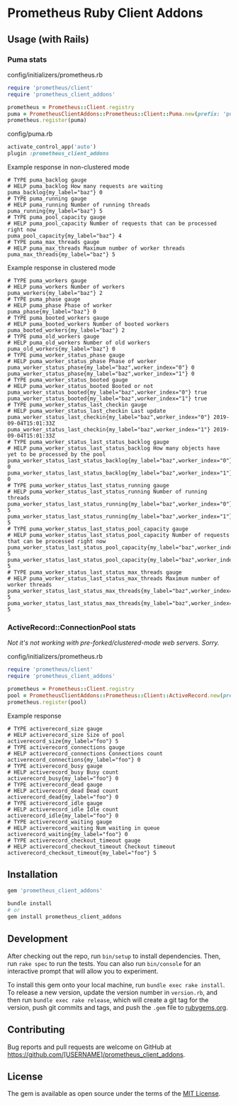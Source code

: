 # Prometheus Ruby Client Addons

## Usage (with Rails)

### Puma stats

config/initializers/prometheus.rb
```ruby
require 'prometheus/client'
require 'prometheus_client_addons'

prometheus = Prometheus::Client.registry
puma = PrometheusClientAddons::Prometheus::Client::Puma.new(prefix: 'puma', base_labels: { my_label: 'baz' })
prometheus.register(puma)
```

config/puma.rb
```ruby
activate_control_app('auto')
plugin :prometheus_client_addons
```

Example response in non-clustered mode
```
# TYPE puma_backlog gauge
# HELP puma_backlog How many requests are waiting
puma_backlog{my_label="baz"} 0
# TYPE puma_running gauge
# HELP puma_running Number of running threads
puma_running{my_label="baz"} 5
# TYPE puma_pool_capacity gauge
# HELP puma_pool_capacity Number of requests that can be processed right now
puma_pool_capacity{my_label="baz"} 4
# TYPE puma_max_threads gauge
# HELP puma_max_threads Maximum number of worker threads
puma_max_threads{my_label="baz"} 5
```

Example response in clustered mode
```
# TYPE puma_workers gauge
# HELP puma_workers Number of workers
puma_workers{my_label="baz"} 2
# TYPE puma_phase gauge
# HELP puma_phase Phase of worker
puma_phase{my_label="baz"} 0
# TYPE puma_booted_workers gauge
# HELP puma_booted_workers Number of booted workers
puma_booted_workers{my_label="baz"} 2
# TYPE puma_old_workers gauge
# HELP puma_old_workers Number of old workers
puma_old_workers{my_label="baz"} 0
# TYPE puma_worker_status_phase gauge
# HELP puma_worker_status_phase Phase of worker
puma_worker_status_phase{my_label="baz",worker_index="0"} 0
puma_worker_status_phase{my_label="baz",worker_index="1"} 0
# TYPE puma_worker_status_booted gauge
# HELP puma_worker_status_booted Booted or not
puma_worker_status_booted{my_label="baz",worker_index="0"} true
puma_worker_status_booted{my_label="baz",worker_index="1"} true
# TYPE puma_worker_status_last_checkin gauge
# HELP puma_worker_status_last_checkin Last update
puma_worker_status_last_checkin{my_label="baz",worker_index="0"} 2019-09-04T15:01:33Z
puma_worker_status_last_checkin{my_label="baz",worker_index="1"} 2019-09-04T15:01:33Z
# TYPE puma_worker_status_last_status_backlog gauge
# HELP puma_worker_status_last_status_backlog How many objects have yet to be processed by the pool
puma_worker_status_last_status_backlog{my_label="baz",worker_index="0"} 0
puma_worker_status_last_status_backlog{my_label="baz",worker_index="1"} 0
# TYPE puma_worker_status_last_status_running gauge
# HELP puma_worker_status_last_status_running Number of running threads
puma_worker_status_last_status_running{my_label="baz",worker_index="0"} 5
puma_worker_status_last_status_running{my_label="baz",worker_index="1"} 5
# TYPE puma_worker_status_last_status_pool_capacity gauge
# HELP puma_worker_status_last_status_pool_capacity Number of requests that can be processed right now
puma_worker_status_last_status_pool_capacity{my_label="baz",worker_index="0"} 5
puma_worker_status_last_status_pool_capacity{my_label="baz",worker_index="1"} 5
# TYPE puma_worker_status_last_status_max_threads gauge
# HELP puma_worker_status_last_status_max_threads Maximum number of worker threads
puma_worker_status_last_status_max_threads{my_label="baz",worker_index="0"} 5
puma_worker_status_last_status_max_threads{my_label="baz",worker_index="1"} 5
```

### ActiveRecord::ConnectionPool stats

*Not it's not working with pre-forked/clustered-mode web servers. Sorry.*

config/initializers/prometheus.rb
```ruby
require 'prometheus/client'
require 'prometheus_client_addons'

prometheus = Prometheus::Client.registry
pool = PrometheusClientAddons::Prometheus::Client::ActiveRecord.new(prefix: 'activerecord', base_labels: { my_label: 'foo' })
prometheus.register(pool)
```

Example response
```
# TYPE activerecord_size gauge
# HELP activerecord_size Size of pool
activerecord_size{my_label="foo"} 5
# TYPE activerecord_connections gauge
# HELP activerecord_connections Connections count
activerecord_connections{my_label="foo"} 0
# TYPE activerecord_busy gauge
# HELP activerecord_busy Busy count
activerecord_busy{my_label="foo"} 0
# TYPE activerecord_dead gauge
# HELP activerecord_dead Dead count
activerecord_dead{my_label="foo"} 0
# TYPE activerecord_idle gauge
# HELP activerecord_idle Idle count
activerecord_idle{my_label="foo"} 0
# TYPE activerecord_waiting gauge
# HELP activerecord_waiting Num waiting in queue
activerecord_waiting{my_label="foo"} 0
# TYPE activerecord_checkout_timeout gauge
# HELP activerecord_checkout_timeout Checkout timeout
activerecord_checkout_timeout{my_label="foo"} 5
```

## Installation

```ruby
gem 'prometheus_client_addons'
```

```bash
bundle install
# or
gem install prometheus_client_addons
```

## Development

After checking out the repo, run `bin/setup` to install dependencies. Then, run `rake spec` to run the tests. You can also run `bin/console` for an interactive prompt that will allow you to experiment.

To install this gem onto your local machine, run `bundle exec rake install`. To release a new version, update the version number in `version.rb`, and then run `bundle exec rake release`, which will create a git tag for the version, push git commits and tags, and push the `.gem` file to [rubygems.org](https://rubygems.org).

## Contributing

Bug reports and pull requests are welcome on GitHub at https://github.com/[USERNAME]/prometheus_client_addons.

## License

The gem is available as open source under the terms of the [MIT License](https://opensource.org/licenses/MIT).
